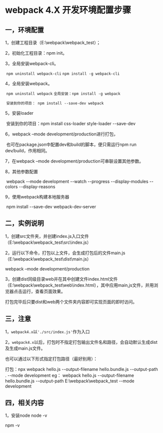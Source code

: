 # webpack 4.X 开发环境配置步骤



## 一，环境配置

1，创建工程目录（E:\webpack\webpack_test）； 

2，初始化工程目录：npm init。 

3，全局安装webpack-cli。 

​	`npm uninstall webpack-cli`
​	`npm install -g webpack-cli`

4，全局安装webpack。 

​	`npm uninstall webpack`
​	`全局安装：npm install -g webpack`

​	`安装到你的项目： npm install --save-dev webpack`

5，安装loader

​	安装到你的项目：npm install css-loader style-loader --save-dev

6，webpack –mode development/production进行打包，

​	也可在package.json中配置dev和build的脚本，便只需运行npm run dev/build，作用相同。 

7，在webpack –mode development/production可串联设置其他参数。

8，其他参数配置

​	webpack --mode development --watch --progress --display-modules --colors --display-reasons

9，使用webpack构建本地服务器

​	npm install --save-dev webpack-dev-server



## 二，实例说明

1，创建src文件夹，并创建index.js入口文件（E:\webpack\webpack_test\src\index.js）

2，运行以下命令，打包以上文件，会生成打包后的文件main.js（E:\webpack\webpack_test\dist\main.js）

webpack –mode development/production

3，创建dist同级目录web并在其中创建文件index.html文件（E:\webpack\webpack_test\web\index.html），其中应用main,js文件，并用浏览器点击运行，查看页面效果。

打包完毕后只要dist和web两个文件夹内容即可实现页面的即时访问。



## 三，注意

1，`webpack4.x`以`'./src/index.js'`作为入口

2，`webpack4.x`以后，打包时不指定打包输出文件名和路径，会自动默认生成dist及生成main.js文件。 

也可以通过以下形式指定打包路径（最好别用）：

打包：npx webpack hello.js --output-filename hello.bundle.js --output-path . --mode development 
eg：
webpack hello.js --output-filename hello.bundle.js --output-path E:\webpack\webpack_test  --mode development



## 四，相关内容

1，安装node
node -v

npm -v



